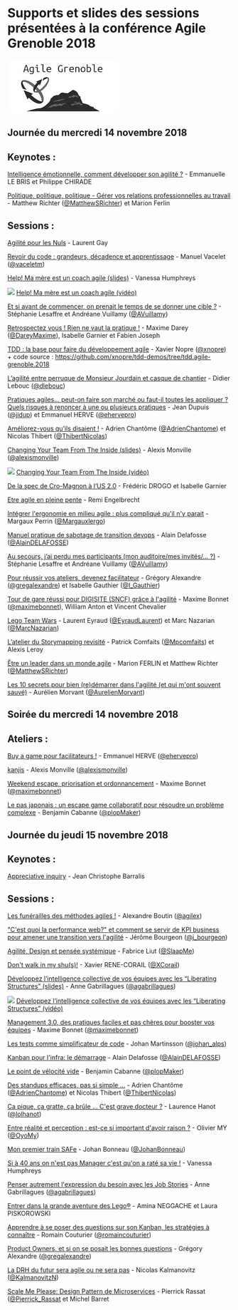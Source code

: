 # Supports et slides des sessions présentées à la conférence Agile Grenoble 2018
![Logo Agile Grenoble](./agile-grenoble-logo.jpg)


## Journée du mercredi 14 novembre 2018

## Keynotes :

[Intelligence émotionnelle, comment développer son agilité ?](./slides/agilite_emotionnelle_ca_existe_CODEVAC.pdf) - Emmanuelle LE BRIS et Philippe CHIRADE

[Politique, politique, politique - Gérer vos relations professionnelles au travail](./slides/12_Secrets_for_Navigating_Politics.pdf) - Matthew Richter ([@MatthewSRichter](https://twitter.com/MatthewSRichter)) et Marion Ferlin


## Sessions :

[Agilité pour les Nuls](./slides/agilitepourlesnuls-2018.pdf) - Laurent Gay

[Revoir du code : grandeurs, décadence et apprentissage](./slides/Revoir_du_code.pdf) - Manuel Vacelet ([@vaceletm](https://twitter.com/@vaceletm))

[Help! Ma mère est un coach agile (slides)](./slides/HELP_Ma_mere_est_un_coach_agile.pdf) - Vanessa Humphreys

![](http://www.michelin.co.uk/content/img/newHomepage/social-icons/youtube.png) [Help! Ma mère est un coach agile (vidéo)](https://www.youtube.com/watch?v=ihw-2uZMe0c)


[Et si avant de commencer, on prenait le temps de se donner une cible ?](https://schd.ws/hosted_files/agilegrenoble2018/9b/Voyage%20dans%20l%27espace.pptx) - Stéphanie Lesaffre et Andréane Vuillamy ([@AVuillamy](https://twitter.com/AVuillamy)) 

[Retrospectez vous ! Rien ne vaut la pratique !](https://schd.ws/hosted_files/agilegrenoble2018/02/Retrospectez%20vous.ppt) - Maxime Darey ([@DareyMaxime](https://twitter.com/DareyMaxime)), Isabelle Garnier et Fabien Joseph

[TDD : la base pour faire du développement agile](./slides/TDD_Agile_Grenoble_2018.pdf) - Xavier Nopre ([@xnopre](https://twitter.com/@xnopre)) + code source : https://github.com/xnopre/tdd-demos/tree/tdd.agile-grenoble.2018

[L’agilité entre perruque de Monsieur Jourdain et casque de chantier](./slides/2018-Agile-Grenoble-Monsieur-Jourdain-V4.pdf) - Didier Lebouc ([@dlebouc](https://twitter.com/dlebouc)) 

[Pratiques agiles... peut-on faire son marché ou faut-il toutes les appliquer ? Quels risques à renoncer à une ou plusieurs pratiques](https://schd.ws/hosted_files/agilegrenoble2018/2a/PracticesMarket.zip) - Jean Dupuis ([@jidup](https://twitter.com/jidup)) et Emmanuel HERVE ([@ehervepro](https://twitter.com/ehervepro))

[Améliorez-vous qu’ils disaient !](./slides/Ameliorez-vous-qu-ils-disaient.pdf) - Adrien Chantôme ([@AdrienChantome](https://twitter.com/AdrienChantome)) et Nicolas Thibert ([@ThibertNicolas](https://twitter.com/@ThibertNicolas))

[Changing Your Team From The Inside (slides)](https://www.slideshare.net/alexis/the-change-starts-here-124041906) - Alexis Monville ([@alexismonville](https://twitter.com/alexismonville))

![](http://www.michelin.co.uk/content/img/newHomepage/social-icons/youtube.png) [Changing Your Team From The Inside (vidéo)](https://www.youtube.com/watch?v=_afzdcxPsZk)


[De la spec de Cro-Magnon à l’US 2.0](./slides/SpecDeCroMagnonVSUserStory_2018.pdf) - Frédéric DROGO et Isabelle Garnier
 
[Etre agile en pleine pente](./slides/agile-en-pleine-pentes.ppt) - Remi Engelbrecht

[Intégrer l'ergonomie en milieu agile : plus compliqué qu'il n'y parait](./slides/UX_en_milieu_agile_MargauxPerrin_AgileGrenoble.pdf) - Margaux Perrin ([@Margauxlergo](https://twitter.com/@Margauxlergo)) 

[Manuel pratique de sabotage de transition devops](./slides/Sabootaaage_2018_v3.pdf) - Alain Delafosse ([@AlainDELAFOSSE](https://twitter.com/@AlainDELAFOSSE))

[Au secours, j’ai perdu mes participants (mon auditoire/mes invités/... ?)](https://schd.ws/hosted_files/agilegrenoble2018/21/Au%20secours.pptx) - Stéphanie Lesaffre et Andréane Vuillamy ([@AVuillamy](https://twitter.com/AVuillamy)) 
 
[Pour réussir vos ateliers, devenez facilitateur](./slides/Pour_reussir_vos_ateliers_devenez_facilitateur.pdf) - Grégory Alexandre ([@gregalexandre](https://twitter.com/@gregalexandre)) et Isabelle Gauthier ([@I_Gauthier](https://twitter.com/@I_Gauthier))

[Tour de gare réussi pour DIGISITE (SNCF) grâce à l'agilité](./slides/Conference_Agilite_DGIF_G_C.pptx) - Maxime Bonnet ([@maximebonnet](https://twitter.com/@maximebonnet)), William Anton et Vincent Chevalier

[Lego Team Wars](./slides/lego-team-wars/) - Laurent Eyraud ([@EyraudLaurent](https://twitter.com/@EyraudLaurent)) et Marc Nazarian ([@MarcNazarian](https://twitter.com/@MarcNazarian)) 

[L’atelier du Storymapping revisité](./slides/STORY_MAPPING_GAME-GRENOBLE_2018.pdf) - Patrick Comfaits ([@Mpcomfaits](https://twitter.com/pcomfaits)) et Alexis Leroy 
 
[Être un leader dans un monde agile](./slides/14_conseils_pour_Leaders.pdf) - Marion FERLIN et Matthew Richter ([@MatthewSRichter](https://twitter.com/MatthewSRichter))

[Les 10 secrets pour bien (re)démarrer dans l'agilité (et qui m'ont souvent sauvé)](./slides/2018.10.secrets.pdf) - Aurélien Morvant ([@AurelienMorvant](https://twitter.com/@AurelienMorvant)) 




## Soirée du mercredi 14 novembre 2018

## Ateliers :

[ Buy a game pour facilitateurs !](./slides/PetitsJeuxDeFacilitation.pdf) - Emmanuel HERVE ([@ehervepro](https://twitter.com/@ehervepro)) 

[kanjis](http://alexis.monville.com/en/blog/2018/03/24/kanjis-at-agile-games-france/) - Alexis Monville ([@alexismonville](https://twitter.com/alexismonville))

[Weekend escape, priorisation et ordonnancement](./slides/Weekend_Escape_an_agile_backlog_management_game-French-V1.1.pdf) - Maxime Bonnet ([@maximebonnet](https://twitter.com/@maximebonnet)) 

[Le pas japonais : un escape game collaboratif pour résoudre un problème complexe](https://www.slideshare.net/plopMaker/le-pas-japonais) - Benjamin Cabanne ([@plopMaker](https://twitter.com/plopMaker))



## Journée du jeudi 15 novembre 2018

## Keynotes :

[Appreciative inquiry](https://schd.ws/hosted_files/agilegrenoble2018/a5/conf%20agile%20grenoble.ppt) - Jean Christophe Barralis

## Sessions :

[Les funérailles des méthodes agiles !](https://fr.slideshare.net/agilex/2018-les-funerailles-de-methodes-agiles-slideshare-124188271) - Alexandre Boutin ([@agilex](https://twitter.com/agilex))

["C'est quoi la performance web?" et comment se servir de KPI business pour amener une transition vers l'agilité](https://schd.ws/hosted_files/agilegrenoble2018/cb/Perf-agile-gre.pptx) - Jérôme Bourgeon ([@j_bourgeon](https://twitter.com/j_bourgeon))

[Agilité, Design et pensée systémique](./slides/Agilite_design_et_pensee_systemique.pdf) - Fabrice Liut ([@SlaapMe](https://twitter.com/@SlaapMe)) 

[Don't walk in my shu(s)!](./slides/Don_t_walk_in_my_shu-s-.pdf) - Xavier RENE-CORAIL ([@XCorail](https://twitter.com/@XCorail)) 

[Développez l’intelligence collective de vos équipes avec les “Liberating Structures” (slides)](./slides/Agile_Grenoble-Developpez_l_intelligence_collective_de_vos_equipes_avec_les_Liberating_Structures.pdf) - Anne Gabrillagues ([@agabrillagues](https://twitter.com/@agabrillagues)) 

![](http://www.michelin.co.uk/content/img/newHomepage/social-icons/youtube.png) [Développez l’intelligence collective de vos équipes avec les “Liberating Structures” (vidéo)](https://www.youtube.com/watch?v=hq1KNmLBxtI)

 
[Management 3.0, des pratiques faciles et pas chères pour booster vos équipes](./slides/Managent_3.0.pdf) - Maxime Bonnet ([@maximebonnet](https://twitter.com/@maximebonnet)) 

[Les tests comme simplificateur de code](https://speakerdeck.com/martinsson/how-tests-simplify-code) - Johan Martinsson ([@johan_alps](https://twitter.com/@johan_alps))
 
[Kanban pour l'infra: le démarrage](./slides/Kanban_infra_rc4.pdf) - Alain Delafosse ([@AlainDELAFOSSE](https://twitter.com/@AlainDELAFOSSE))

[Le point de vélocité vide](https://www.slideshare.net/plopMaker/le-point-de-velocite-vide) - Benjamin Cabanne ([@plopMaker](https://twitter.com/plopMaker))

[Des standups efficaces, pas si simple ...](./slides/Viveris-Standup-efficaces-pas-si-simple.pdf) - Adrien Chantôme ([@AdrienChantome](https://twitter.com/AdrienChantome)) et Nicolas Thibert ([@ThibertNicolas](https://twitter.com/@ThibertNicolas))

[Ca pique, ça gratte, ça brûle ... C'est grave docteur ?](https://www.slideshare.net/LaurenceHanot/ca-pique-a-gratte-a-brle-cest-grave-docteur) - Laurence Hanot ([@lolhanot](https://twitter.com/lolhanot))

[Entre réalité et perception : est-ce si important d'avoir raison ?](./slides/Entre_realite_et_perception_est-ce_si_important_d_avoir_raison.pdf) - Olivier MY ([@OyoMy](https://twitter.com/@OyoMy)) 

[Mon premier train SAFe](./slides/Mon_premier_train_SAFe-Johan_Bonneau.pdf) - Johan Bonneau ([@JohanBonneau](https://twitter.com/@JohanBonneau))
 
[Si à 40 ans on n'est pas Manager c'est qu'on a raté sa vie !](./slides/Si_a_40_ans_on_n_est_pas_Manager_c_est_qu_on_a_rate_sa_vie.pdf) - Vanessa Humphreys

[Penser autrement l'expression du besoin avec les Job Stories](./slides/Agile_Grenoble-Job_stories.pdf) - Anne Gabrillagues ([@agabrillagues](https://twitter.com/@agabrillagues)) 

[Entrer dans la grande aventure des Lego®](./slides/Entrer_dans_la_grande_aventure_des_Lego-AG.pdf) - Amina NEGGACHE et Laura PISKOROWSKI
 
[Apprendre à se poser des questions sur son Kanban, les stratégies à connaître](./slides/Apprendre_a_se_poser_des_questions_sur_son_systeme_Kanban.pdf) - Romain Couturier ([@romaincouturier](https://twitter.com/@romaincouturier))

[Product Owners, et si on se posait les bonnes questions](./slides/Product_Owners_et_si_on_se_posait_les_bonnes_questions.pdf) - Grégory Alexandre ([@gregalexandre](https://twitter.com/@gregalexandre))

[La DRH du futur sera agile ou ne sera pas](https://schd.ws/hosted_files/agilegrenoble2018/f2/RH%20AGILE%20GRENOBLE%2018_V1.2.pdf) - Nicolas Kalmanovitz ([@KalmanovitzN](https://twitter.com/@KalmanovitzN))

[Scale Me Please: Design Pattern de Microservices](./slides/AgileGrenoble_ScaleMePlease.pdf) - Pierrick Rassat ([@Pierrick_Rassat](https://twitter.com/Pierrick_Rassat) et Michel Barret
